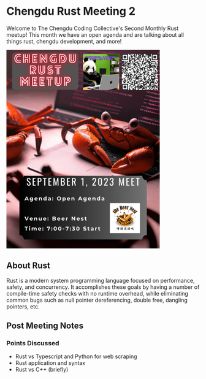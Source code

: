 # Chengdu Rust Meeting 2

Welcome to The Chengdu Coding Collective's Second Monthly Rust meetup! This month we have an open agenda and are talking about all things rust, chengdu development, and more!

![Rust Chengdu Coding Collective Meetup Info](Chengdu_Rust_Meetup_mini.png)

## About Rust

Rust is a modern system programming language focused on performance, safety, and concurrency. It accomplishes these goals by having a number of compile-time safety checks with no runtime overhead, while eliminating common bugs such as null pointer dereferencing, double free, dangling pointers, etc.

## Post Meeting Notes

### Points Discussed
- Rust vs Typescript and Python for web scraping
- Rust application and syntax 
- Rust vs C++ (briefly) 
